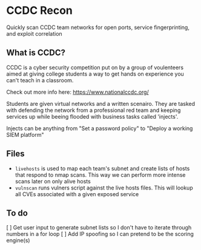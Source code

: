 # CCDC Recon 
Quickly scan CCDC team networks for open ports, service fingerprinting, and exploit correlation 

## What is CCDC?
CCDC is a cyber security competition put on by a group of voulenteers aimed at giving college students a way to get hands on experience you can't teach in a classroom.

Check out more info here:
https://www.nationalccdc.org/ 

Students are given virtual networks and a written scenairo. They are tasked with defending the network from a professional red team and keeping services up while beeing flooded with business tasks called 'injects'. 

Injects can be anything from "Set a password policy" to "Deploy a working SIEM platform"

## Files
- `livehosts` is used to map each team's subnet and create lists of hosts that respond to nmap scans. This way we can perform more intense scans later on only alive hosts
- `vulnscan` runs vulners script against the live hosts files. This will lookup all CVEs associated with a given exposed service

## To do 
[ ] Get user input to generate subnet lists so I don't have to iterate through numbers in a for loop
[ ] Add IP spoofing so I can pretend to be the scoring engine(s) 
